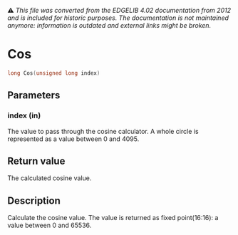 :warning: _This file was converted from the EDGELIB 4.02 documentation from 2012 and is included for historic purposes. The documentation is not maintained anymore: information is outdated and external links might be broken._

# Cos


```c++
long Cos(unsigned long index)
```

## Parameters
### index (in)
The value to pass through the cosine calculator. A whole circle is represented as a value between 0 and 4095.

## Return value
The calculated cosine value.

## Description
Calculate the cosine value. The value is returned as fixed point(16:16): a value between 0 and 65536.

